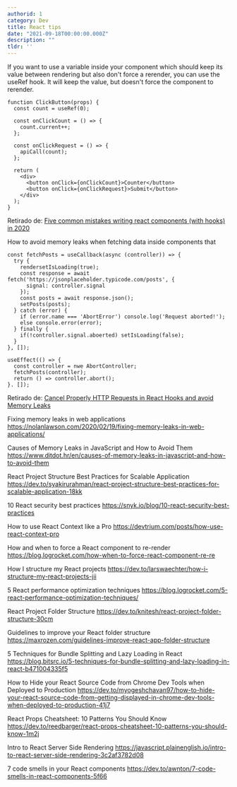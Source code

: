 ```yaml
---
authorid: 1
category: Dev
title: React tips
date: "2021-09-18T00:00:00.000Z"
description: ""
tldr: ''
---
```




If you want to use a variable inside your component which should keep its value between rendering but also don't force a rerender, you can use the useRef hook. It will keep the value, but doesn't force the component to rerender.

```
function ClickButton(props) {
  const count = useRef(0);

  const onClickCount = () => {
    count.current++;
  };

  const onClickRequest = () => {
    apiCall(count);
  };

  return (
    <div>
      <button onClick={onClickCount}>Counter</button>
      <button onClick={onClickRequest}>Submit</button>
    </div>
  );
}
```
Retirado de: [Five common mistakes writing react components (with hooks) in 2020 ](https://dev.to/loweisz/five-common-mistakes-writing-react-components-with-hooks-in-2020-2ac3)


How to avoid memory leaks when fetching data inside components that

```
const fetchPosts = useCallback(async (controller)) => {
  try { 
    rendersetIsLoading(true);
    const response = await fetch('https://jsonplaceholder.typicode.com/posts', {
      signal: controller.signal
    });
    const posts = await response.json();
    setPosts(posts);
  } catch (error) {
    if (error.name === 'AbortError') console.log('Request aborted!');
    else console.error(error);
  } finally {
    if(!controller.signal.aboerted) setIsLoading(false);
  }
}, []);

useEffect(() => {
  const controller = nwe AbortController;
  fetchPosts(controller);
  return () => controller.abort();
}. []);
```
Retirado de: [Cancel Properly HTTP Requests in React Hooks and avoid Memory Leaks](https://dev.to/viclafouch/cancel-properly-http-requests-in-react-hooks-and-avoid-memory-leaks-pd7)


Fixing memory leaks in web applications
https://nolanlawson.com/2020/02/19/fixing-memory-leaks-in-web-applications/

Causes of Memory Leaks in JavaScript and How to Avoid Them 
https://www.ditdot.hr/en/causes-of-memory-leaks-in-javascript-and-how-to-avoid-them



React Project Structure Best Practices for Scalable Application 
https://dev.to/syakirurahman/react-project-structure-best-practices-for-scalable-application-18kk

10 React security best practices
https://snyk.io/blog/10-react-security-best-practices

How to use React Context like a Pro
https://devtrium.com/posts/how-use-react-context-pro


How and when to force a React component to re-render
https://blog.logrocket.com/how-when-to-force-react-component-re-re

How I structure my React projects 
https://dev.to/larswaechter/how-i-structure-my-react-projects-jii

5 React performance optimization techniques
https://blog.logrocket.com/5-react-performance-optimization-techniques/

React Project Folder Structure
https://dev.to/knitesh/react-project-folder-structure-30cm

Guidelines to improve your React folder structure
https://maxrozen.com/guidelines-improve-react-app-folder-structure



5 Techniques for Bundle Splitting and Lazy Loading in React
https://blog.bitsrc.io/5-techniques-for-bundle-splitting-and-lazy-loading-in-react-b471004335f5


How to Hide your React Source Code from Chrome Dev Tools when Deployed to Production 
https://dev.to/myogeshchavan97/how-to-hide-your-react-source-code-from-getting-displayed-in-chrome-dev-tools-when-deployed-to-production-41j7

React Props Cheatsheet: 10 Patterns You Should Know 
https://dev.to/reedbarger/react-props-cheatsheet-10-patterns-you-should-know-1m2j

Intro to React Server Side Rendering
https://javascript.plainenglish.io/intro-to-react-server-side-rendering-3c2af3782d08

7 code smells in your React components 
https://dev.to/awnton/7-code-smells-in-react-components-5f66

